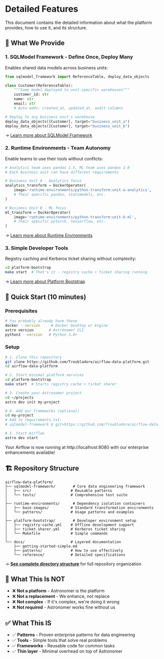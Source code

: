 # Detailed Features

This document contains the detailed information about what the platform provides, how to use it, and its structure.

## 🎯 What We Provide

### 1. **SQLModel Framework** - Define Once, Deploy Many
Enables shared data models across business units:
```python
from sqlmodel_framework import ReferenceTable, deploy_data_objects

class Customer(ReferenceTable):
    """Same model deployed to unit-specific warehouses"""
    customer_id: str
    name: str
    email: str
    # Auto-adds: created_at, updated_at, audit columns

# Deploy to any business unit's warehouse
deploy_data_objects([Customer], target="business_unit_a")
deploy_data_objects([Customer], target="business_unit_b")
```
→ [Learn more about SQLModel Framework](../sqlmodel-framework/README.md)

### 2. **Runtime Environments** - Team Autonomy
Enable teams to use their tools without conflicts:
```python
# Analytics team uses pandas 1.5, ML team uses pandas 2.0
# Each business unit can have different requirements

# Business Unit A - Analytics focus
analytics_transform = DockerOperator(
    image='runtime-environments/python-transform:unit-a-analytics',
    # Their specific pandas, statsmodels, etc.
)

# Business Unit B - ML focus
ml_transform = DockerOperator(
    image='runtime-environments/python-transform:unit-b-ml',
    # Their specific pytorch, tensorflow, etc.
)
```
→ [Learn more about Runtime Environments](../runtime-environments/README.md)

### 3. **Simple Developer Tools**
Registry caching and Kerberos ticket sharing without complexity:
```bash
cd platform-bootstrap
make start  # That's it - registry cache + ticket sharing running
```
→ [Learn more about Platform Bootstrap](../platform-bootstrap/README.md)

## 🚀 Quick Start (10 minutes)

### Prerequisites
```bash
# You probably already have these
docker --version     # Docker Desktop or Engine
astro version       # Astronomer CLI
python3 --version   # Python 3.8+
```

### Setup
```bash
# 1. Clone this repository
git clone https://github.com/Troubladore/airflow-data-platform.git
cd airflow-data-platform

# 2. Start minimal platform services
cd platform-bootstrap
make start  # Starts registry cache + ticket sharer

# 3. Create your Astronomer project
cd ~/projects
astro dev init my-project

# 4. Add our frameworks (optional)
cd my-project
# Add to requirements.txt:
# sqlmodel-framework @ git+https://github.com/Troubladore/airflow-data-platform.git@main#subdirectory=sqlmodel-framework

# 5. Start Airflow
astro dev start
```

Your Airflow is now running at http://localhost:8080 with our enterprise enhancements available!

## 🏗️ Repository Structure

```
airflow-data-platform/
├── sqlmodel-framework/        # Core data engineering framework
│   ├── src/                  # Reusable patterns
│   └── tests/                # Comprehensive test suite
│
├── runtime-environments/      # Dependency isolation containers
│   ├── base-images/          # Standard transformation environments
│   └── patterns/             # Usage patterns and examples
│
├── platform-bootstrap/        # Developer environment setup
│   ├── registry-cache.yml    # Offline development support
│   ├── ticket-sharer.yml     # Kerberos ticket sharing
│   └── Makefile              # Simple commands
│
└── docs/                     # Layered documentation
    ├── getting-started-simple.md
    ├── patterns/             # How to use effectively
    └── reference/            # Detailed specifications
```

→ **[See complete directory structure](directory-structure.md)** for full repository organization

## 🤔 What This Is NOT

- ❌ **Not a platform** - Astronomer is the platform
- ❌ **Not a replacement** - We enhance, not replace
- ❌ **Not complex** - If it's complex, we're doing it wrong
- ❌ **Not required** - Astronomer works fine without us

## ✅ What This IS

- ✅ **Patterns** - Proven enterprise patterns for data engineering
- ✅ **Tools** - Simple tools that solve real problems
- ✅ **Frameworks** - Reusable code for common tasks
- ✅ **Thin layer** - Minimal overhead on top of Astronomer
